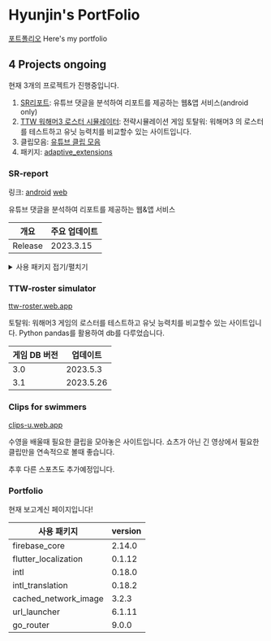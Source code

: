 # Hyunjin's PortFolio

[포트폴리오](https://portfolio-khj.web.app/#/)
Here's my portfolio

## 4 Projects ongoing

현재 3개의 프로젝트가 진행중입니다.

1. [SR리포트](app.koriai.com): 유튜브 댓글을 분석하여 리포트를 제공하는 웹&앱 서비스(android only)
2. [TTW 워해머3 로스터 시뮬레이터](https://ttw-roster.web.app): 전략시뮬레이션 게임 토탈워: 워해머3 의 로스터를 테스트하고 유닛 능력치를 비교할수 있는 사이트입니다.
3. 클립모음: [유튜브 클립 모음]((https://clips-u.web.app))
4. 패키지: [adaptive_extensions](https://pub.dev/packages/adaptive_extensions)

### SR-report

[android]: https://play.google.com/store/apps/details?id=com.koriai.report
[web]: https://app.koriai.com
링크: [android] [web]

유튜브 댓글을 분석하여 리포트를 제공하는 웹&앱 서비스

| 개요 | 주요 업데이트 |
|---|---|
|Release|2023.3.15|

<details>
<summary>사용 패키지 접기/펼치기</summary>

#### 사용패키지 목록

| 사용 패키지 | version|
|------------------------|---|
|adaptive_navigation|0.0.9|
|cached_network_image|3.2.2|
|cloud_firestore|4.8.0|
|firebase_analytics|10.4.3|
|firebase_app_check|0.1.4+3|
|firebase_auth|4.6.3|
|firebase_core|2.14.0|
|firebase_crashlytics|3.2.3|
|firebase_performance|0.9.2+3|
|firebase_remote_config|4.2.3|
|firebase_ui_firestore|1.5.3|
|firebase_ui_oauth_google|1.2.3|
|firebase_ui_auth|1.4.3|
|flutter_colorpicker|1.0.3|
|flutter_scatter|0.2.0|
|flutter_slidable|3.0.0|
|flutter_signin_button|2.0.0|
|flutter_native_splash|2.2.19|
|googleapis|11.2.0|
|extension_google_sign_in_as_googleapis_auth|2.0.10|
|google_fonts|4.0.4|
|google_sign_in|6.1.4|
|go_router|7.1.1|
|html|0.15.3|
|html_unescape|2.0.0|
|http|0.13.6|
|http_parser|4.0.0|
|intl|0.18.0|
|lazy_load_scrollview|1.3.0|
|ntp|2.0.0|
|package_info_plus|4.0.0|
|permission_handler|10.0.0|
|shared_preferences|2.1.1|
|syncfusion_flutter_core|21.2.4|
|syncfusion_flutter_charts|21.2.4|
|syncfusion_flutter_sliders|21.2.4|
|universal_platform|1.0.0+1|
|url_launcher|6.1.7|
|webview_flutter|3.0.1|
|youtube_player_iframe|3.1.0|
|dynamic_color|1.5.4|
|path_to_regexp|0.4.0|
|provider|6.0.5|
|introduction_screen|3.1.4|
</details>

### TTW-roster simulator

[ttw-roster.web.app](https://ttw-roster.web.app)

토탈워: 워해머3 게임의 로스터를 테스트하고 유닛 능력치를 비교할수 있는 사이트입니다.
Python pandas를 활용하여 db를 다루었습니다.

| 게임 DB 버전 | 업데이트 |
|---|---|
|3.0|2023.5.3|
|3.1|2023.5.26|

### Clips for swimmers

[clips-u.web.app](https://clips-u.web.app)

수영을 배울때 필요한 클립을 모아놓은 사이트입니다.
쇼츠가 아닌 긴 영상에서 필요한 클립만을 연속적으로 볼때 좋습니다.

추후 다른 스포츠도 추가예정입니다.

### Portfolio

현재 보고계신 페이지입니다!

| 사용 패키지 | version|
|---|---|
|firebase_core|2.14.0|
|flutter_localization|0.1.12|
|intl|0.18.0|
|intl_translation|0.18.2|
|cached_network_image|3.2.3|
|url_launcher|6.1.11|
|go_router|9.0.0|
